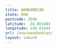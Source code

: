 ```yaml
---
title: WANDANDIAN
state: NSW
postcode: 2540
latitude: -34.863483
longitude: 150.61644
url: /nsw/wandandian/
layout: suburb
---
```

